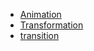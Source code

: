 <!DOCTYPE html>
<html lang="en" dir="ltr">
  <head>
    <meta charset="utf-8">
    <title>Transform Lab</title>
    <link rel="stylesheet" href="main.css">
  </head>
  <body>
        <nav>
        <ul>
          <li><a href="animation-activity/index.html">Animation</a></li>
          <li><a href="transform-activity/index.html">Transformation</a></li>
          <li><a href="transition-activity/index.html">transition</a></li>
        </ul>
      </nav>
  </body>
</html>
